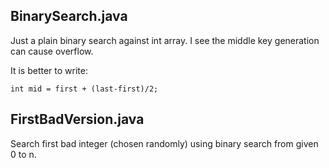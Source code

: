 ## BinarySearch.java

Just a plain binary search against int array. I see the middle key generation can cause overflow.

It is better to write:
```
int mid = first + (last-first)/2;
```

## FirstBadVersion.java

Search first bad integer (chosen randomly) using binary search from given 0 to n.
